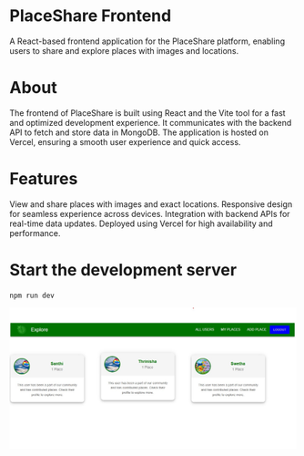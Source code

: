 # PlaceShare Frontend
A React-based frontend application for the PlaceShare platform, enabling users to share and explore places with images and locations.

# About
The frontend of PlaceShare is built using React and the Vite tool for a fast and optimized development experience. It communicates with the backend API to fetch and store data in MongoDB. The application is hosted on Vercel, ensuring a smooth user experience and quick access.

# Features
View and share places with images and exact locations.
Responsive design for seamless experience across devices.
Integration with backend APIs for real-time data updates.
Deployed using Vercel for high availability and performance.

# Start the development server
```
npm run dev

```

![Home Page](images/home%20page.jpg)

